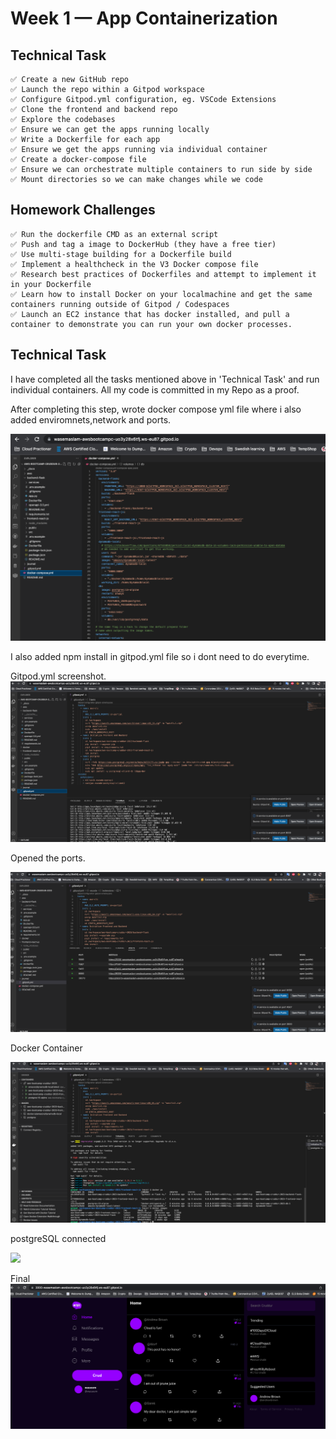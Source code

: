 # Week 1 — App Containerization

## Technical Task
```
✅ Create a new GitHub repo
✅ Launch the repo within a Gitpod workspace
✅ Configure Gitpod.yml configuration, eg. VSCode Extensions
✅ Clone the frontend and backend repo
✅ Explore the codebases
✅ Ensure we can get the apps running locally
✅ Write a Dockerfile for each app
✅ Ensure we get the apps running via individual container
✅ Create a docker-compose file
✅ Ensure we can orchestrate multiple containers to run side by side
✅ Mount directories so we can make changes while we code
```
## Homework Challenges    

```
✅ Run the dockerfile CMD as an external script
✅ Push and tag a image to DockerHub (they have a free tier)
✅ Use multi-stage building for a Dockerfile build
✅ Implement a healthcheck in the V3 Docker compose file
✅ Research best practices of Dockerfiles and attempt to implement it in your Dockerfile
✅ Learn how to install Docker on your localmachine and get the same containers running outside of Gitpod / Codespaces
✅ Launch an EC2 instance that has docker installed, and pull a container to demonstrate you can run your own docker processes. 
```

## Technical Task

I have completed all the tasks mentioned above in 'Technical Task' and run individual containers.
All my code is committed in my Repo as a proof.

After completing this step, wrote docker compose yml file where i also added enviromnets,network and ports.

![](assets/Docker%20compose%20yaml.png)


I also added npm install in gitpod.yml file so i dont need to do everytime.

Gitpod.yml screenshot.
![](assets/Gitpod.png)

Opened the ports.

![](assets/Opened%20the%20ports.png)

Docker Container 

![](assets/Docker%20Containers%20Images%20.png)



postgreSQL connected

![](PostgreSQL%20connected.png)


Final 
![](assets/Final%20cruddur%20after%20login.png)





